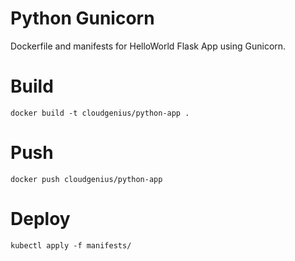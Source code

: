 # Python Gunicorn

Dockerfile and manifests for HelloWorld Flask App using Gunicorn.

# Build

    docker build -t cloudgenius/python-app .

# Push

    docker push cloudgenius/python-app

# Deploy

    kubectl apply -f manifests/
